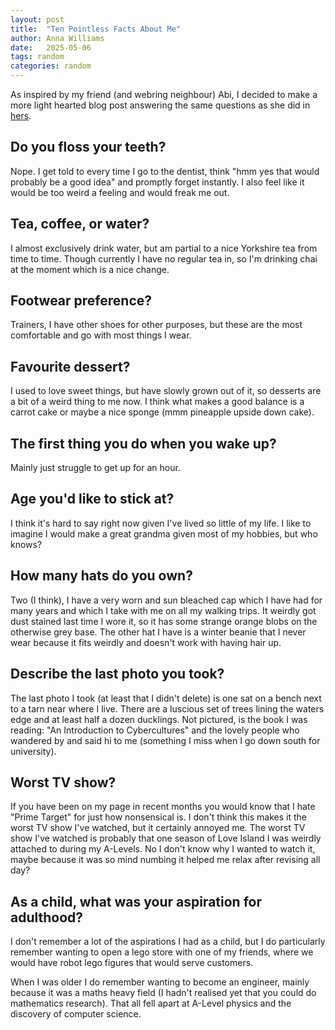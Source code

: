 ```yaml
---
layout: post
title:  "Ten Pointless Facts About Me"
author: Anna Williams
date:   2025-05-06
tags: random
categories: random
---
```


As inspired by my friend (and webring neighbour) Abi, I decided to make a more light hearted blog post answering the same questions as she did in [hers](https://www.akpain.net/blog/ten-pointless-facts/).

## Do you floss your teeth?

Nope. I get told to every time I go to the dentist, think "hmm yes that would probably be a good idea" and promptly forget instantly. I also feel like it would be too weird a feeling and would freak me out.

## Tea, coffee, or water?

I almost exclusively drink water, but am partial to a nice Yorkshire tea from time to time. Though currently I have no regular tea in, so I'm drinking chai at the moment which is a nice change.

## Footwear preference?

Trainers, I have other shoes for other purposes, but these are the most comfortable and go with most things I wear.

## Favourite dessert?

I used to love sweet things, but have slowly grown out of it, so desserts are a bit of a weird thing to me now. I think what makes a good balance is a carrot cake or maybe a nice sponge (mmm pineapple upside down cake).

## The first thing you do when you wake up?

Mainly just struggle to get up for an hour.

## Age you'd like to stick at?

I think it's hard to say right now given I've lived so little of my life. I like to imagine I would make a great grandma given most of my hobbies, but who knows?

## How many hats do you own?

Two (I think), I have a very worn and sun bleached cap which I have had for many years and which I take with me on all my walking trips. It weirdly got dust stained last time I wore it, so it has some strange orange blobs on the otherwise grey base. The other hat I have is a winter beanie that I never wear because it fits weirdly and doesn't work with having hair up.

## Describe the last photo you took?

The last photo I took (at least that I didn't delete) is one sat on a bench next to a tarn near where I live. There are a luscious set of trees lining the waters edge and at least half a dozen ducklings. Not pictured, is the book I was reading: "An Introduction to Cybercultures" and the lovely people who wandered by and said hi to me (something I miss when I go down south for university).

## Worst TV show?

If you have been on my page in recent months you would know that I hate "Prime Target" for just how nonsensical is. I don't think this makes it the worst TV show I've watched, but it certainly annoyed me. The worst TV show I've watched is probably that one season of Love Island I was weirdly attached to during my A-Levels. No I don't know why I wanted to watch it, maybe because it was so mind numbing it helped me relax after revising all day?

## As a child, what was your aspiration for adulthood?

I don't remember a lot of the aspirations I had as a child, but I do particularly remember wanting to open a lego store with one of my friends, where we would have robot lego figures that would serve customers.

When I was older I do remember wanting to become an engineer, mainly because it was a maths heavy field (I hadn't realised yet that you could do mathematics research). That all fell apart at A-Level physics and the discovery of computer science.
